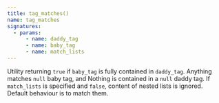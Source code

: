 ```yaml
---
title: tag_matches()
name: tag_matches
signatures:
  - params:
      - name: daddy_tag
      - name: baby_tag
      - name: match_lists
---
```


Utility returning `true` if `baby_tag` is fully contained in `daddy_tag`.
Anything matches `null` baby tag, and Nothing is contained in a `null` daddy
tag. If `match_lists` is specified and `false`, content of nested lists is
ignored. Default behaviour is to match them.
